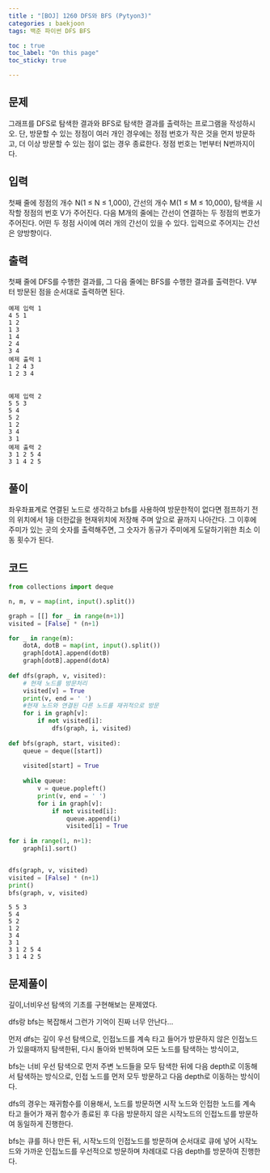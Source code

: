 ```yaml
---
title : "[BOJ] 1260 DFS와 BFS (Pytyon3)"
categories : baekjoon
tags: 백준 파이썬 DFS BFS

toc : true
toc_label: "On this page"
toc_sticky: true

---
```

## 문제
그래프를 DFS로 탐색한 결과와 BFS로 탐색한 결과를 출력하는 프로그램을 작성하시오. 단, 방문할 수 있는 정점이 여러 개인 경우에는 정점 번호가 작은 것을 먼저 방문하고, 더 이상 방문할 수 있는 점이 없는 경우 종료한다. 정점 번호는 1번부터 N번까지이다.

## 입력
첫째 줄에 정점의 개수 N(1 ≤ N ≤ 1,000), 간선의 개수 M(1 ≤ M ≤ 10,000), 탐색을 시작할 정점의 번호 V가 주어진다. 다음 M개의 줄에는 간선이 연결하는 두 정점의 번호가 주어진다. 어떤 두 정점 사이에 여러 개의 간선이 있을 수 있다. 입력으로 주어지는 간선은 양방향이다.

## 출력
첫째 줄에 DFS를 수행한 결과를, 그 다음 줄에는 BFS를 수행한 결과를 출력한다. V부터 방문된 점을 순서대로 출력하면 된다.



```
예제 입력 1  
4 5 1
1 2
1 3
1 4
2 4
3 4
예제 출력 1  
1 2 4 3
1 2 3 4


예제 입력 2  
5 5 3
5 4
5 2
1 2
3 4
3 1
예제 출력 2  
3 1 2 5 4
3 1 4 2 5
```
## 풀이
좌우좌표계로 연결된 노드로 생각하고 bfs를 사용하여 방문한적이 없다면 점프하기 전의 위치에서 1을 더한값을 현재위치에 저장해 주며 앞으로 끝까지 나아간다. 그 이후에 주미가 있는 곳의 숫자를 출력해주면, 그 숫자가 동규가 주미에게 도달하기위한 최소 이동 횟수가 된다.
## 코드


```python
from collections import deque

n, m, v = map(int, input().split())

graph = [[] for _ in range(n+1)]
visited = [False] * (n+1)

for _ in range(m):
    dotA, dotB = map(int, input().split())
    graph[dotA].append(dotB)
    graph[dotB].append(dotA)
    
def dfs(graph, v, visited):
    # 현재 노드를 방문처리
    visited[v] = True
    print(v, end = ' ')
    #현재 노드와 연결된 다른 노드를 재귀적으로 방문
    for i in graph[v]:
        if not visited[i]:
            dfs(graph, i, visited)
   
def bfs(graph, start, visited):
    queue = deque([start])
    
    visited[start] = True
    
    while queue:
        v = queue.popleft()
        print(v, end = ' ')
        for i in graph[v]:
            if not visited[i]:
                queue.append(i)
                visited[i] = True
                
for i in range(1, n+1):
    graph[i].sort()               


dfs(graph, v, visited)
visited = [False] * (n+1)
print()
bfs(graph, v, visited)
```

    5 5 3
    5 4
    5 2
    1 2
    3 4
    3 1
    3 1 2 5 4 
    3 1 4 2 5 

## 문제풀이

깊이,너비우선 탐색의 기초를 구현해보는 문제였다.

dfs랑 bfs는 복잡해서 그런가 기억이 진짜 너무 안난다...

먼저 dfs는 깊이 우선 탐색으로, 인접노드를 계속 타고 들어가 방문하지 않은 인접노드가 있을때까지 탐색한뒤, 다시 돌아와 반복하며 모든 노드를 탐색하는 방식이고,

bfs는 너비 우선 탐색으로 먼저 주변 노드들을 모두 탐색한 뒤에 다음 depth로 이동해서 탐색하는 방식으로, 인접 노드를 먼저 모두 방문하고 다음 depth로 이동하는 방식이다.

dfs의 경우는 재귀함수를 이용해서, 노드를 방문하면 시작 노드와 인접한 노드를 계속 타고 들어가 재귀 함수가 종료된 후 다음 방문하지 않은 시작노드의 인접노드를 방문하여 동일하게 진행한다.

bfs는 큐를 하나 만든 뒤, 시작노드의 인접노드를 방문하며 순서대로 큐에 넣어 시작노드와 가까운 인접노드를 우선적으로 방문하며 차례대로 다음 depth를 방문하여 진행한다.

